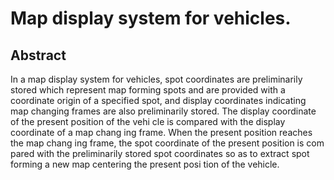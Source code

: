 # Map display system for vehicles.

## Abstract
In a map display system for vehicles, spot coordinates are preliminarily stored which represent map forming spots and are provided with a coordinate origin of a specified spot, and display coordinates indicating map changing frames are also preliminarily stored. The display coordinate of the present position of the vehi cle is compared with the display coordinate of a map chang ing frame. When the present position reaches the map chang ing frame, the spot coordinate of the present position is com pared with the preliminarily stored spot coordinates so as to extract spot forming a new map centering the present posi tion of the vehicle.